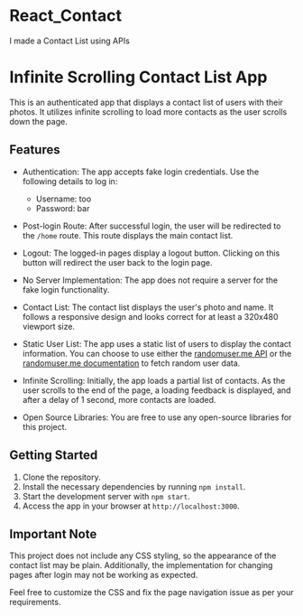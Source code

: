 # React_Contact
I made a Contact List using APIs 

# Infinite Scrolling Contact List App

This is an authenticated app that displays a contact list of users with their photos. It utilizes infinite scrolling to load more contacts as the user scrolls down the page.

## Features

- Authentication: The app accepts fake login credentials. Use the following details to log in:
  - Username: too
  - Password: bar

- Post-login Route: After successful login, the user will be redirected to the `/home` route. This route displays the main contact list.

- Logout: The logged-in pages display a logout button. Clicking on this button will redirect the user back to the login page.

- No Server Implementation: The app does not require a server for the fake login functionality.

- Contact List: The contact list displays the user's photo and name. It follows a responsive design and looks correct for at least a 320x480 viewport size.

- Static User List: The app uses a static list of users to display the contact information. You can choose to use either the [randomuser.me API](https://randomuser.me/api/?results=500) or the [randomuser.me documentation](https://randomuser.me/documentation#howto) to fetch random user data.

- Infinite Scrolling: Initially, the app loads a partial list of contacts. As the user scrolls to the end of the page, a loading feedback is displayed, and after a delay of 1 second, more contacts are loaded.

- Open Source Libraries: You are free to use any open-source libraries for this project.

## Getting Started

1. Clone the repository.
2. Install the necessary dependencies by running `npm install`.
3. Start the development server with `npm start`.
4. Access the app in your browser at `http://localhost:3000`.

## Important Note

This project does not include any CSS styling, so the appearance of the contact list may be plain. Additionally, the implementation for changing pages after login may not be working as expected.

Feel free to customize the CSS and fix the page navigation issue as per your requirements.


